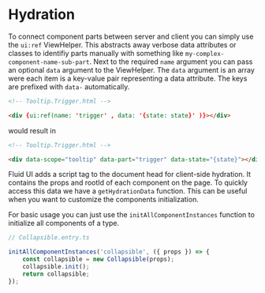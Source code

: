# Hydration

To connect component parts between server and client you can simply use the `ui:ref` ViewHelper. This abstracts away verbose data attributes or classes to identifiy parts manually with something like `my-complex-component-name-sub-part`. Next to the required `name` argument you can pass an optional `data` argument to the ViewHelper. The `data` argument is an array were each item is a key-value pair representing a data attribute. The keys are prefixed with `data-` automatically.

```html
<!-- Tooltip.Trigger.html -->

<div {ui:ref(name: 'trigger' , data: '{state: state}' )}></div>
```

would result in

```html
<!-- Tooltip.Trigger.html -->

<div data-scope="tooltip" data-part="trigger" data-state="{state}"></div>
```

Fluid UI adds a script tag to the document head for client-side hydration. It contains the props and rootId of each component on the page. To quickly access this data we have a `getHydrationData` function. This can be useful when you want to customize the components initialization.

For basic usage you can just use the `initAllComponentInstances` function to initialize all components of a type.

```js
// Collapsible.entry.ts

initAllComponentInstances('collapsible', ({ props }) => {
    const collapsible = new Collapsible(props);
    collapsible.init();
    return collapsible;
});
```
